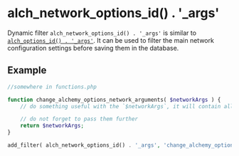 # alch\_network\_options\_id\(\) . '\_args'

Dynamic filter `alch_network_options_id() . '_args'` is similar to [`alch_options_id() . '_args'`](alch_options_id_args.md). It can be used to filter the main network configuration settings before saving them in the database.

## Example

```php
//somewhere in functions.php

function change_alchemy_options_network_arguments( $networkArgs ) {
    // do something useful with the `$networkArgs`, it will contain all of the info about `tabs` and `options` that will be used to create the Alchemy Network Options page

    // do not forget to pass them further
    return $networkArgs;
}

add_filter( alch_network_options_id() . '_args', 'change_alchemy_options_network_arguments' );
```

